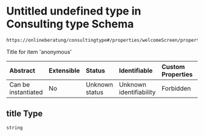 # Untitled undefined type in Consulting type Schema

```txt
https://onlineberatung/consultingtype#/properties/welcomeScreen/properties/anonymous/properties/title
```

Title for item 'anonymous'

| Abstract            | Extensible | Status         | Identifiable            | Custom Properties | Additional Properties | Access Restrictions | Defined In                                                           |
| :------------------ | :--------- | :------------- | :---------------------- | :---------------- | :-------------------- | :------------------ | :------------------------------------------------------------------- |
| Can be instantiated | No         | Unknown status | Unknown identifiability | Forbidden         | Allowed               | none                | [consulting-type.json*](consulting-type.json "open original schema") |

## title Type

`string`
